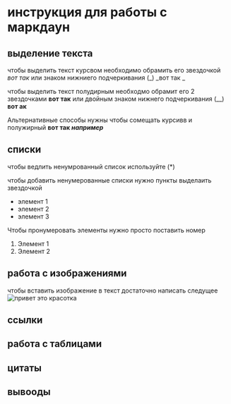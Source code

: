 # инструкция для работы с маркдаун

## выделение текста 
чтобы выделить текст курсвом необходимо обрамить его звездочкой *вот так* или знаком нижниего подчеркивания (_) _вот так _

чтобы выделить текст полудирным необходмо обрамит его 2 звездочками  **вот так** или двойным знаком нижнего подчеркивания (__) __вот ак__


Альтернативные способы нужны чтобы сомещать курсивв и полужирный **вот так _например_** 

## списки 
чтобы ведлить ненумрованный список используйте (*)

чтобы добавить ненумерованные списки нужно пункты выделаить звездочкой 

* элемент 1
* элемент 2
* элемент 3

Чтобы пронумеровать элементы нужно просто поставить номер 
1. Элемент 1
2. Элемент 2

## работа с изображениями 

чтобы вставить изображение в текст достаточно написать следущее ![привет это красотка ](girl112.jpg)

## ссылки 

## работа с таблицами 

## цитаты 

## вывооды 

